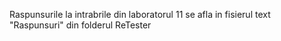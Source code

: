 Raspunsurile la intrabrile din laboratorul 11 se afla in fisierul text "Raspunsuri" din folderul ReTester


